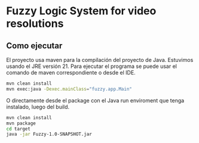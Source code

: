 # Fuzzy Logic System for video resolutions

## Como ejecutar

El proyecto usa maven para la compilación del proyecto de Java. Estuvimos usando el JRE versión 21. Para ejecutar el programa se puede usar el comando de maven correspondiente o desde el IDE.

```bash
mvn clean install
mvn exec:java -Dexec.mainClass="fuzzy.app.Main"
```

O directamente desde el package con el Java run enviroment que tenga instalado, luego del build.

```bash
mvn clean install
mvn package
cd target
java -jar Fuzzy-1.0-SNAPSHOT.jar
```
